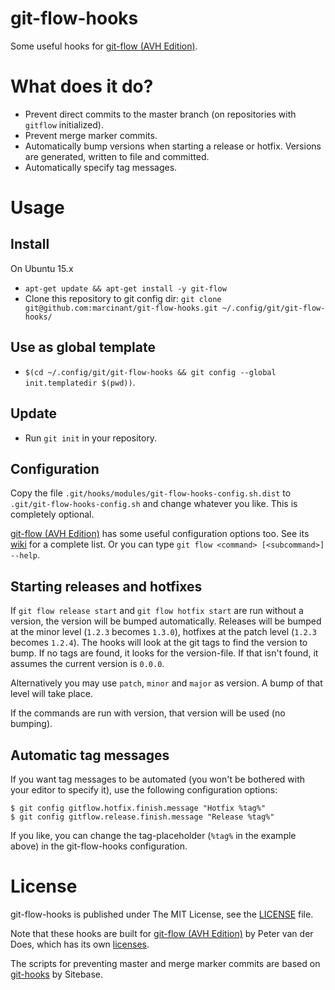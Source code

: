 git-flow-hooks
==============

Some useful hooks for [git-flow (AVH Edition)][1].

What does it do?
================

- Prevent direct commits to the master branch (on repositories with `gitflow` initialized).
- Prevent merge marker commits.
- Automatically bump versions when starting a release or hotfix. Versions are generated, written to file and committed.
- Automatically specify tag messages.

Usage
=====

Install
-------

On Ubuntu 15.x

- `apt-get update && apt-get install -y git-flow`
- Clone this repository to git config dir: `git clone git@github.com:marcinant/git-flow-hooks.git ~/.config/git/git-flow-hooks/`

Use as global template
----------------------

- `$(cd ~/.config/git/git-flow-hooks && git config --global init.templatedir $(pwd))`.

Update
------

- Run `git init` in your repository.


Configuration
-------------

Copy the file `.git/hooks/modules/git-flow-hooks-config.sh.dist` to `.git/git-flow-hooks-config.sh` and change whatever you like. This is completely optional.

[git-flow (AVH Edition)][1] has some useful configuration options too. See its [wiki][5] for a complete list.
Or you can type `git flow <command> [<subcommand>] --help`.

Starting releases and hotfixes
------------------------------

If `git flow release start` and `git flow hotfix start` are run without a version, the version will be bumped automatically. Releases will be bumped at the minor level (`1.2.3` becomes `1.3.0`), hotfixes at the patch level (`1.2.3` becomes `1.2.4`). The hooks will look at the git tags to find the version to bump. If no tags are found, it looks for the version-file. If that isn't found, it assumes the current version is `0.0.0`.

Alternatively you may use `patch`, `minor` and `major` as version. A bump of that level will take place.

If the commands are run with version, that version will be used (no bumping).

Automatic tag messages
----------------------

If you want tag messages to be automated (you won't be bothered with your editor to specify it), use the following configuration options:

    $ git config gitflow.hotfix.finish.message "Hotfix %tag%"
    $ git config gitflow.release.finish.message "Release %tag%"

If you like, you can change the tag-placeholder (`%tag%` in the example above) in the git-flow-hooks configuration.

License
=======

git-flow-hooks is published under The MIT License, see the [LICENSE][2] file.

Note that these hooks are built for [git-flow (AVH Edition)][1] by Peter van der Does, which has its own [licenses][3].

The scripts for preventing master and merge marker commits are based on [git-hooks][4] by Sitebase.

[1]: https://github.com/petervanderdoes/gitflow
[2]: https://github.com/jaspernbrouwer/git-flow-hooks/blob/master/LICENSE
[3]: https://github.com/petervanderdoes/gitflow/blob/master/LICENSE
[4]: https://github.com/Sitebase/git-hooks
[5]: https://github.com/petervanderdoes/gitflow/wiki/Reference:-Configuration
[6]: http://www.gnu.org/software/coreutils
[7]: http://www.macports.org/
[8]: http://brew.sh/
